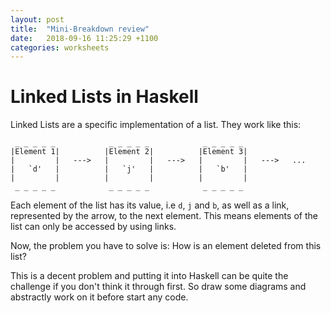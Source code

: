 ```yaml
---
layout: post
title:  "Mini-Breakdown review"
date:   2018-09-16 11:25:29 +1100
categories: worksheets
---
```


# Linked Lists in Haskell

Linked Lists are a specific implementation of a list. They work like this:

```
 _ _ _ _ _            _ _ _ _ _            _ _ _ _ _
|Element 1|          |Element 2|          |Element 3|
|         |   --->   |         |   --->   |         |   --->   ...
|   `d'   |          |   `j'   |          |   `b'   |
|         |          |         |          |         |
 _ _ _ _ _            _ _ _ _ _            _ _ _ _ _
 ```

Each element of the list has its value, i.e `d`, `j` and `b`, as well as a link, represented by the arrow, to the next element. This means elements of the list can only be accessed by using links.

Now, the problem you have to solve is: How is an element deleted from this list?

This is a decent problem and putting it into Haskell can be quite the challenge if you don't think it through first. So draw some diagrams and abstractly work on it before start any code.
